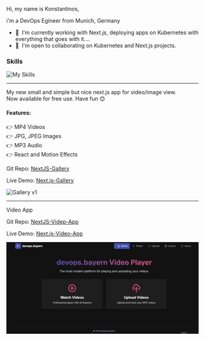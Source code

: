Hi, my name is Konstantinos,

i'm a DevOps Egineer from Munich, Germany

* 🧠  I'm currently working with Next.js, deploying apps on Kubernetes with everything that goes with it....
* 🤝  I'm open to collaborating on Kubernetes and Next.js projects.

### Skills

![My Skills](https://skillicons.dev/icons?i=aws,gcp,kubernetes,docker,nextjs,vite,vuejs,nodejs,prisma,mongodb,postgres,redis,git,jenkins,grafana,prometheus,terraform)

-----------------------------------

My new small and simple but nice next.js app for video/image view.<br>
Now available for free use. Have fun 😊

#### Features:

👉 MP4 Videos<br>
👉 JPG, JPEG Images<br>
👉 MP3 Audio<br>
👉 React and Motion Effects<br>

Git Repo: [NextJS-Gallery](https://github.com/tron4x/nextjs-gallery)

Live Demo: [Next.js-Gallery](https://gallery.devops.bayern/)

![Gallery v1](gallery.gif)

-----------------------------------
Video App

Git Repo: [NextJS-Videp-App](https://github.com/tron4x/video-app.git)

Live Demo: [Next.js-Video-App](https://video.devops.bayern/)

![Video Player](screenshot.png)

